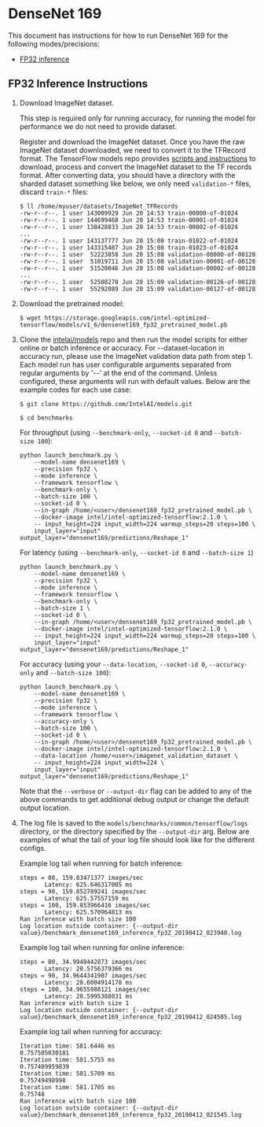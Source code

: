 # DenseNet 169

This document has instructions for how to run DenseNet 169 for the
following modes/precisions:
* [FP32 inference](#fp32-inference-instructions)

## FP32 Inference Instructions

1. Download ImageNet dataset.

    This step is required only for running accuracy, for running the model for performance we do not need to provide dataset.

    Register and download the ImageNet dataset. Once you have the raw ImageNet dataset downloaded, we need to convert
    it to the TFRecord format. The TensorFlow models repo provides
    [scripts and instructions](https://github.com/tensorflow/models/tree/master/research/slim#an-automated-script-for-processing-imagenet-data)
    to download, process and convert the ImageNet dataset to the TF records format. After converting data, you should have a directory
    with the sharded dataset something like below, we only need `validation-*` files, discard `train-*` files:
    ```
    $ ll /home/myuser/datasets/ImageNet_TFRecords
    -rw-r--r--. 1 user 143009929 Jun 20 14:53 train-00000-of-01024
    -rw-r--r--. 1 user 144699468 Jun 20 14:53 train-00001-of-01024
    -rw-r--r--. 1 user 138428833 Jun 20 14:53 train-00002-of-01024
    ...
    -rw-r--r--. 1 user 143137777 Jun 20 15:08 train-01022-of-01024
    -rw-r--r--. 1 user 143315487 Jun 20 15:08 train-01023-of-01024
    -rw-r--r--. 1 user  52223858 Jun 20 15:08 validation-00000-of-00128
    -rw-r--r--. 1 user  51019711 Jun 20 15:08 validation-00001-of-00128
    -rw-r--r--. 1 user  51520046 Jun 20 15:08 validation-00002-of-00128
    ...
    -rw-r--r--. 1 user  52508270 Jun 20 15:09 validation-00126-of-00128
    -rw-r--r--. 1 user  55292089 Jun 20 15:09 validation-00127-of-00128
    ```

2. Download the pretrained model:
   ```
   $ wget https://storage.googleapis.com/intel-optimized-tensorflow/models/v1_6/densenet169_fp32_pretrained_model.pb
   ```

3. Clone the [intelai/models](https://github.com/intelai/models) repo
    and then run the model scripts for either online or batch inference or accuracy. For --dataset-location in accuracy run, please use the ImageNet validation data path from step 1.
    Each model run has user configurable arguments separated from regular arguments by '--' at the end of the command.
    Unless configured, these arguments will run with default values. Below are the example codes for each use case:

    ```
    $ git clone https://github.com/IntelAI/models.git

    $ cd benchmarks
    ```

    For throughput (using `--benchmark-only`, `--socket-id 0` and `--batch-size 100`):
    ```
    python launch_benchmark.py \
        --model-name densenet169 \
        --precision fp32 \
        --mode inference \
        --framework tensorflow \
        --benchmark-only \
        --batch-size 100 \
        --socket-id 0 \
        --in-graph /home/<user>/densenet169_fp32_pretrained_model.pb \
        --docker-image intel/intel-optimized-tensorflow:2.1.0 \
        -- input_height=224 input_width=224 warmup_steps=20 steps=100 \
        input_layer="input" output_layer="densenet169/predictions/Reshape_1"
    ```

    For latency (using `--benchmark-only`, `--socket-id 0` and `--batch-size 1`)
    ```
    python launch_benchmark.py \
        --model-name densenet169 \
        --precision fp32 \
        --mode inference \
        --framework tensorflow \
        --benchmark-only \
        --batch-size 1 \
        --socket-id 0 \
        --in-graph /home/<user>/densenet169_fp32_pretrained_model.pb \
        --docker-image intel/intel-optimized-tensorflow:2.1.0 \
        -- input_height=224 input_width=224 warmup_steps=20 steps=100 \
        input_layer="input" output_layer="densenet169/predictions/Reshape_1"
    ```

    For accuracy (using your `--data-location`, `--socket-id 0`, `--accuracy-only` and
    `--batch-size 100`):
    ```
    python launch_benchmark.py \
        --model-name densenet169 \
        --precision fp32 \
        --mode inference \
        --framework tensorflow \
        --accuracy-only \
        --batch-size 100 \
        --socket-id 0 \
        --in-graph /home/<user>/densenet169_fp32_pretrained_model.pb \
        --docker-image intel/intel-optimized-tensorflow:2.1.0 \
        --data-location /home/<user>/imagenet_validation_dataset \
        -- input_height=224 input_width=224 \
        input_layer="input" output_layer="densenet169/predictions/Reshape_1"
    ```

    Note that the `--verbose` or `--output-dir` flag can be added to any of the above commands
    to get additional debug output or change the default output location.

4. The log file is saved to the `models/benchmarks/common/tensorflow/logs` directory,
    or the directory specified by the `--output-dir` arg. Below are examples of
    what the tail of your log file should look like for the different configs.

    Example log tail when running for batch inference:
    ```
    steps = 80, 159.83471377 images/sec
           Latency: 625.646317005 ms
    steps = 90, 159.852789241 images/sec
           Latency: 625.57557159 ms
    steps = 100, 159.853966416 images/sec
           Latency: 625.570964813 ms
    Ran inference with batch size 100
    Log location outside container: {--output-dir value}/benchmark_densenet169_inference_fp32_20190412_023940.log
    ```

    Example log tail when running for online inference:
    ```
    steps = 80, 34.9948442873 images/sec
           Latency: 28.5756379366 ms
    steps = 90, 34.9644341907 images/sec
           Latency: 28.6004914178 ms
    steps = 100, 34.9655988121 images/sec
           Latency: 28.5995388031 ms
    Ran inference with batch size 1
    Log location outside container: {--output-dir value}/benchmark_densenet169_inference_fp32_20190412_024505.log
    ```

    Example log tail when running for accuracy:
    ```
    Iteration time: 581.6446 ms
    0.757505030181
    Iteration time: 581.5755 ms
    0.757489959839
    Iteration time: 581.5709 ms
    0.75749498998
    Iteration time: 581.1705 ms
    0.75748
    Ran inference with batch size 100
    Log location outside container: {--output-dir value}/benchmark_densenet169_inference_fp32_20190412_021545.log
    ```
